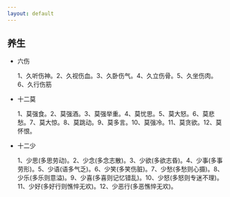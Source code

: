 ```yaml
---
layout: default
---
```


## 养生
- 六伤
  
  1、久听伤神。2、久视伤血。3、久卧伤气。4、久立伤骨。5、久坐伤肉。6、久行伤筋

- 十二莫

  1、莫强食。2、莫强酒。3、莫强举重。4、莫忧思。5、莫大怒。6、莫悲愁。7、莫大惊。8、莫跳动。9、莫多言。10、莫强冷。11、莫贪欲。12、莫怀恨。

- 十二少

  1、少思(多思劳动)。2、少念(多念志散)。3、少欲(多欲志昏)。4、少事(多事劳形)。5、少语(语多气乏)。6、少笑(多笑伤脏)。7、少愁(多愁则心摄)。8、少乐(多乐则意溢)。9、少喜(多喜则记忆错乱)。10、少怒(多怒则专迷不理)。11、少好(多好行则憔悴无欢)。12、少恶行(多恶憔悴无欢)。
